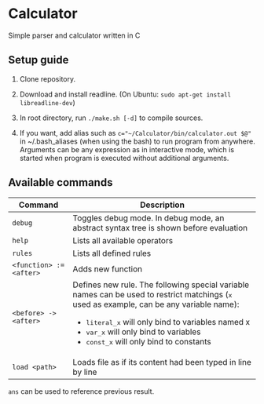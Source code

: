 # Calculator
Simple parser and calculator written in C

## Setup guide
1. Clone repository.

2. Download and install readline. (On Ubuntu: ```sudo apt-get install libreadline-dev```)

3. In root directory, run ```./make.sh [-d]``` to compile sources.

4. If you want, add alias such as ```c="~/Calculator/bin/calculator.out $@"``` in ~/.bash_aliases (when using the bash) to run program from anywhere. Arguments can be any expression as in interactive mode, which is started when program is executed without additional arguments.

## Available commands  
| Command | Description |
| --- | --- |
| ```debug``` | Toggles debug mode. In debug mode, an abstract syntax tree is shown before evaluation |
| ```help``` | Lists all available operators |
| ```rules``` | Lists all defined rules |
| ```<function> := <after>``` | Adds new function |
| ```<before> -> <after>``` | Defines new rule. The following special variable names can be used to restrict matchings (<tt>x</tt> used as example, can be any variable name): <ul><li><tt>literal_x</tt> will only bind to variables named  x</li><li><tt>var_x</tt> will only bind to variables</li><li><tt>const_x</tt> will only bind to constants</li></ul> |
| ```load <path>``` | Loads file as if its content had been typed in line by line |

```ans``` can be used to reference previous result.
